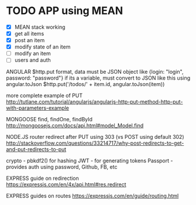 # TODO APP using MEAN

- [x] MEAN stack working
- [x] get all items
- [x] post an item 
- [x] modify state of an item
- [ ] modify an item
- [ ] users and auth

ANGULAR
$http.put format, data must be JSON object like {login: "login", password: "password"}
if its a variable, must convert to JSON like this using angular.toJson
$http.put('/todos/' + item.id, angular.toJson(item))

more complete example of PUT
http://tutlane.com/tutorial/angularjs/angularjs-http-put-method-http-put-with-parameters-example


MONGOOSE
find, findOne, findById
http://mongoosejs.com/docs/api.html#model_Model.find


NODE.JS
router redirect after PUT using 303 (vs POST using default 302)
http://stackoverflow.com/questions/33214717/why-post-redirects-to-get-and-put-redirects-to-put


crypto - pbkdf2() for hashing
JWT - for generating tokens
Passport - provides auth using password, Github, FB, etc


EXPRESS guide on redirection
https://expressjs.com/en/4x/api.html#res.redirect

EXPRESS guides on routes
https://expressjs.com/en/guide/routing.html
